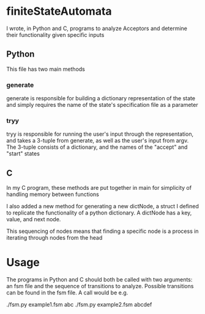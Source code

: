 # finiteStateAutomata
I wrote, in Python and C, programs to analyze Acceptors and determine their functionality given specific inputs 

## Python

This file has two main methods

### generate
generate is responsible for building a dictionary representation of the state and simply requires the name of the state's specification file as a parameter

### tryy
tryy is responsible for running the user's input through the representation, and takes a 3-tuple from generate, as well as the user's input from argv. The 3-tuple consists of a dictionary, and the names of the "accept" and "start" states

## C
In my C program, these methods are put together in main for simplicity of handling memory between functions

I also added a new method for generating a new dictNode,  a struct I defined to replicate the functionality of a python dictionary. A dictNode has a key, value, and next node.

This sequencing of nodes means that finding a specific node is a process in iterating through nodes from the head

# Usage

The programs in Python and C should both be called with two arguments: an fsm file and the sequence of transitions to analyze. Possible transitions can be found in the fsm file. A call would be e.g.

./fsm.py example1.fsm abc
./fsm.py example2.fsm abcdef
